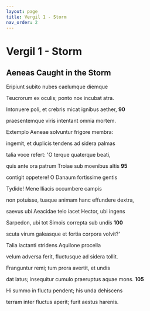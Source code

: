 ```yaml
---
layout: page
title: Vergil 1 - Storm
nav_order: 2
---
```


# Vergil 1 - Storm

## Aeneas Caught in the Storm

Eripiunt subito nubes caelumque diemque

Teucrorum ex oculis; ponto nox incubat atra.

Intonuere poli, et crebris micat ignibus aether,               **90**

praesentemque viris intentant omnia mortem.

Extemplo Aeneae solvuntur frigore membra:

ingemit, et duplicis tendens ad sidera palmas

talia voce refert: 'O terque quaterque beati,

quis ante ora patrum Troiae sub moenibus altis               **95**

contigit oppetere! O Danaum fortissime gentis

Tydide! Mene Iliacis occumbere campis

non potuisse, tuaque animam hanc effundere dextra,

saevus ubi Aeacidae telo iacet Hector, ubi ingens

Sarpedon, ubi tot Simois correpta sub undis               **100**

scuta virum galeasque et fortia corpora volvit?'

Talia iactanti stridens Aquilone procella

velum adversa ferit, fluctusque ad sidera tollit.

Franguntur remi; tum prora avertit, et undis

dat latus; insequitur cumulo praeruptus aquae mons.               **105**

Hi summo in fluctu pendent; his unda dehiscens

terram inter fluctus aperit; furit aestus harenis.
